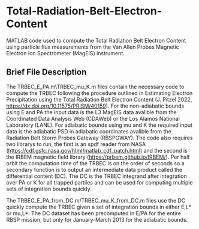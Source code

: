 # Total-Radiation-Belt-Electron-Content

MATLAB code used to compute the Total Radiation Belt Electron Content using particle flux measurements from the Van Allen Probes Magnetic Electron Ion Spectrometer (MagEIS) instrument.

## Brief File Description
The TRBEC_E_PA.m\TRBEC_mu_K.m files contain the necessary code to compute the TRBEC following the procedure outlined in Estimating Electron Precipitation using the Total Radiation Belt Electron Content (J. Pitzel 2022, https://dx.doi.org/10.11575/PRISM/40159). For the non-adiabatic bounds using E and PA the input data is the L3 MagEIS data avalible from the Coordinated Data Analysis Web (CDAWeb) or the Los Alamos National Laboratory (LANL). For adiabatic bounds using mu and K the required input data is the adiabatic PSD in adiabatic coordinates avalible from the Radiation Belt Storm Probes Gateway (RBSPGWAY). The code also requires two librarys to run, the first is an spdf reader from NASA (https://cdf.gsfc.nasa.gov/html/matlab_cdf_patch.html) and the second is the IRBEM magnetic field library (https://prbem.github.io/IRBEM/). Per half orbit the computation time of the TRBEC is on the order of seconds so a secondary function is to output an intermediate data product called the differential content (DC). The DC is the TRBEC integrand after integration over PA or K for all trapped partiles and can be used for computing multiple sets of integration bounds quickly.

The TRBEC_E_PA_from_DC.m/TRBEC_mu_K_from_DC.m files use the DC quickly compute the TRBEC given a set of integration bounds in either E,L* or mu,L*. The DC dataset has been precomputed in E/PA for the entire RBSP mission, but only for January-March 2013 for the adiabatic bounds.
